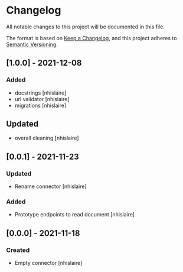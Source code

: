 # Changelog
All notable changes to this project will be documented in this file.

The format is based on [Keep a Changelog](https://keepachangelog.com/en/1.0.0/),
and this project adheres to [Semantic Versioning](https://semver.org/spec/v2.0.0.html).

## [1.0.0] - 2021-12-08
### Added
- docstrings [nhislaire]
- url validator [nhislaire]
- migrations [nhislaire]
## Updated
- overall cleaning [nhislaire]

## [0.0.1] - 2021-11-23
### Updated
- Rename connector [nhislaire]
### Added
- Prototype endpoints to read document [nhislaire]

## [0.0.0] - 2021-11-18
### Created
- Empty connector [nhislaire]
